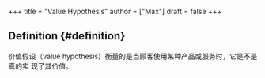 +++
title = "Value Hypothesis"
author = ["Max"]
draft = false
+++

## Definition {#definition}

价值假设（value hypothesis）衡量的是当顾客使用某种产品或服务时，它是不是真的实
现了其价值。
